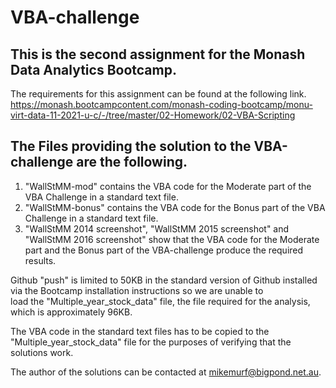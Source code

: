 # VBA-challenge

## This is the second assignment for the Monash Data Analytics Bootcamp.

The requirements for this assignment can be found at the following link.
https://monash.bootcampcontent.com/monash-coding-bootcamp/monu-virt-data-11-2021-u-c/-/tree/master/02-Homework/02-VBA-Scripting

## The Files providing the solution to the VBA-challenge are the following.
1.   "WallStMM-mod"    contains the VBA code for the Moderate part of the VBA Challenge in a standard text file.
2.   "WallStMM-bonus"  contains the VBA code for the Bonus part of the VBA Challenge  in a standard text file.
3.  "WallStMM 2014 screenshot", "WallStMM 2015 screenshot" and "WallStMM 2016 screenshot" show that the VBA code for the Moderate part and
     the Bonus part of the VBA-challenge produce the required results.
    
Github "push" is limited to 50KB in the standard version of Github installed via the Bootcamp installation instructions so we are unable to  
load the "Multiple_year_stock_data" file, the file required for the analysis, which is approximately 96KB.

The VBA code in the standard text files has to be copied to the "Multiple_year_stock_data" file for the purposes of verifying that the solutions work.

The author of the solutions can be contacted at mikemurf@bigpond.net.au.

